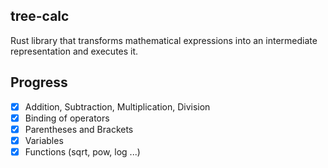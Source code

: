 ## tree-calc

Rust library that transforms mathematical expressions into an intermediate representation and executes it.

## Progress
- [X] Addition, Subtraction, Multiplication, Division
- [X] Binding of operators 
- [X] Parentheses and Brackets 
- [X] Variables 
- [X] Functions (sqrt, pow, log ...) 
